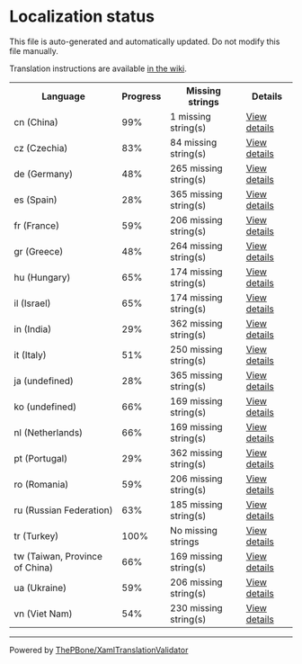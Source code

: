 # Localization status

This file is auto-generated and automatically updated. Do not modify this file manually.

Translation instructions are available [in the wiki](https://github.com/ThePBone/GalaxyBudsClient/wiki/3.-How-to-help-with-translations).

<table>
<tr><th>Language</th><th>Progress</th><th>Missing strings</th><th>Details</th></tr>
<tr><td>cn (China)</td><td>99%</td><td>1 missing string(s)</td><td><a href="cn.md">View details</a></td></tr>
<tr><td>cz (Czechia)</td><td>83%</td><td>84 missing string(s)</td><td><a href="cz.md">View details</a></td></tr>
<tr><td>de (Germany)</td><td>48%</td><td>265 missing string(s)</td><td><a href="de.md">View details</a></td></tr>
<tr><td>es (Spain)</td><td>28%</td><td>365 missing string(s)</td><td><a href="es.md">View details</a></td></tr>
<tr><td>fr (France)</td><td>59%</td><td>206 missing string(s)</td><td><a href="fr.md">View details</a></td></tr>
<tr><td>gr (Greece)</td><td>48%</td><td>264 missing string(s)</td><td><a href="gr.md">View details</a></td></tr>
<tr><td>hu (Hungary)</td><td>65%</td><td>174 missing string(s)</td><td><a href="hu.md">View details</a></td></tr>
<tr><td>il (Israel)</td><td>65%</td><td>174 missing string(s)</td><td><a href="il.md">View details</a></td></tr>
<tr><td>in (India)</td><td>29%</td><td>362 missing string(s)</td><td><a href="in.md">View details</a></td></tr>
<tr><td>it (Italy)</td><td>51%</td><td>250 missing string(s)</td><td><a href="it.md">View details</a></td></tr>
<tr><td>ja (undefined)</td><td>28%</td><td>365 missing string(s)</td><td><a href="ja.md">View details</a></td></tr>
<tr><td>ko (undefined)</td><td>66%</td><td>169 missing string(s)</td><td><a href="ko.md">View details</a></td></tr>
<tr><td>nl (Netherlands)</td><td>66%</td><td>169 missing string(s)</td><td><a href="nl.md">View details</a></td></tr>
<tr><td>pt (Portugal)</td><td>29%</td><td>362 missing string(s)</td><td><a href="pt.md">View details</a></td></tr>
<tr><td>ro (Romania)</td><td>59%</td><td>206 missing string(s)</td><td><a href="ro.md">View details</a></td></tr>
<tr><td>ru (Russian Federation)</td><td>63%</td><td>185 missing string(s)</td><td><a href="ru.md">View details</a></td></tr>
<tr><td>tr (Turkey)</td><td>100%</td><td>No missing strings</td><td><a href="tr.md">View details</a></td></tr>
<tr><td>tw (Taiwan, Province of China)</td><td>66%</td><td>169 missing string(s)</td><td><a href="tw.md">View details</a></td></tr>
<tr><td>ua (Ukraine)</td><td>59%</td><td>206 missing string(s)</td><td><a href="ua.md">View details</a></td></tr>
<tr><td>vn (Viet Nam)</td><td>54%</td><td>230 missing string(s)</td><td><a href="vn.md">View details</a></td></tr>

</table>

__________

Powered by [ThePBone/XamlTranslationValidator](https://github.com/ThePBone/XamlTranslationValidator)